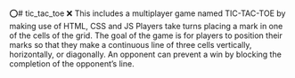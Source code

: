 ⭕# tic_tac_toe ❌
This includes a multiplayer game named TIC-TAC-TOE by making use of HTML, CSS and JS
Players take turns placing a mark in one of the cells of the grid. The goal of the game is for players to position their marks so that they make a continuous line of three cells vertically, horizontally, or diagonally. An opponent can prevent a win by blocking the completion of the opponent’s line. 
